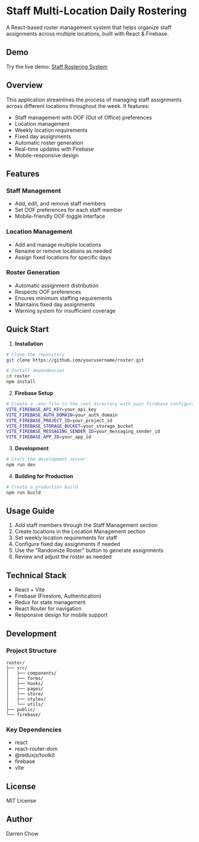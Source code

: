 # Staff Multi-Location Daily Rostering

A React-based roster management system that helps organize staff assignments across multiple locations, built with React & Firebase.

## Demo

Try the live demo: [Staff Rostering System](https://rostering.web.app)

## Overview

This application streamlines the process of managing staff assignments across different locations throughout the week. It features:

- Staff management with OOF (Out of Office) preferences
- Location management
- Weekly location requirements
- Fixed day assignments
- Automatic roster generation
- Real-time updates with Firebase
- Mobile-responsive design

## Features

### Staff Management
- Add, edit, and remove staff members
- Set OOF preferences for each staff member
- Mobile-friendly OOF toggle interface

### Location Management
- Add and manage multiple locations
- Rename or remove locations as needed
- Assign fixed locations for specific days

### Roster Generation
- Automatic assignment distribution
- Respects OOF preferences
- Ensures minimum staffing requirements
- Maintains fixed day assignments
- Warning system for insufficient coverage

## Quick Start

1. **Installation**
```bash
# Clone the repository
git clone https://github.com/yourusername/roster.git

# Install dependencies
cd roster
npm install
```

2. **Firebase Setup**
```bash
# Create a .env file in the root directory with your Firebase configuration
VITE_FIREBASE_API_KEY=your_api_key
VITE_FIREBASE_AUTH_DOMAIN=your_auth_domain
VITE_FIREBASE_PROJECT_ID=your_project_id
VITE_FIREBASE_STORAGE_BUCKET=your_storage_bucket
VITE_FIREBASE_MESSAGING_SENDER_ID=your_messaging_sender_id
VITE_FIREBASE_APP_ID=your_app_id
```

3. **Development**
```bash
# Start the development server
npm run dev
```

4. **Building for Production**
```bash
# Create a production build
npm run build
```

## Usage Guide

1. Add staff members through the Staff Management section
2. Create locations in the Location Management section
3. Set weekly location requirements for staff
4. Configure fixed day assignments if needed
5. Use the "Randomize Roster" button to generate assignments
6. Review and adjust the roster as needed

## Technical Stack

- React + Vite
- Firebase (Firestore, Authentication)
- Redux for state management
- React Router for navigation
- Responsive design for mobile support

## Development

### Project Structure
```
roster/
├── src/
│   ├── components/
│   ├── forms/
│   ├── hooks/
│   ├── pages/
│   ├── store/
│   ├── styles/
│   └── utils/
├── public/
└── firebase/
```

### Key Dependencies
- react
- react-router-dom
- @reduxjs/toolkit
- firebase
- vite

## License

MIT License

## Author

Darren Chow
